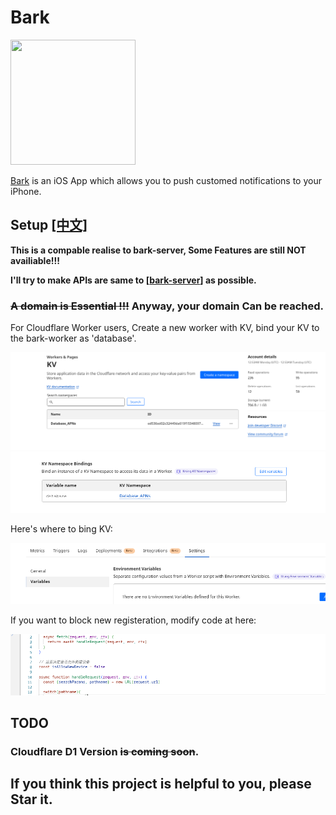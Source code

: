# Bark

<img src="https://wx3.sinaimg.cn/mw690/0060lm7Tly1g0nfnjjxbbj30sg0sg757.jpg" width=200px height=200px />

[Bark](https://github.com/Finb/Bark) is an iOS App which allows you to push customed notifications to your iPhone.

## Setup [[中文]](README_zh.md)

**This is a compable realise to bark-server, Some Features are still NOT availiable!!!**

**I'll try to make APIs are same to [[bark-server](https://github.com/Finb/bark-server)] as possible.**

### ~~A domain is Essential !!!~~ Anyway, your domain Can be reached.

For Cloudflare Worker users, Create a new worker with KV, bind your KV to the bark-worker as 'database'.

<img src="doc/images/Screenshot from 2023-10-24 08-54-05.png">

<img src="doc/images/Screenshot from 2023-10-24 08-54-31.png">


Here's where to bing KV:

<img src="doc/images/Screenshot from 2023-10-25 22-05-51.png">

If you want to block new registeration, modify code at here:

<img src="doc/images/Screenshot from 2023-10-25 22-05-13.png">

## TODO

### Cloudflare D1 Version ~~is coming soon~~.

## If you think this project is helpful to you, please Star it.

